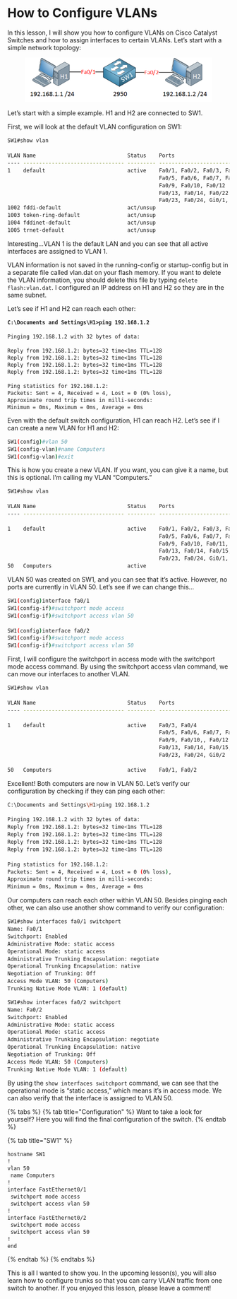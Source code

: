# How to Configure VLANs

In this lesson, I will show you how to configure VLANs on Cisco Catalyst Switches and how to assign interfaces to certain VLANs. Let’s start with a simple network topology:

<figure><img src="../../.gitbook/assets/image (2).png" alt=""><figcaption></figcaption></figure>

Let’s start with a simple example. H1 and H2 are connected to SW1.

First, we will look at the default VLAN configuration on SW1:

```sh
SW1#show vlan

VLAN Name                             Status    Ports
---- -------------------------------- --------- -------------------------------
1    default                          active    Fa0/1, Fa0/2, Fa0/3, Fa0/4
                                                Fa0/5, Fa0/6, Fa0/7, Fa0/8
                                                Fa0/9, Fa0/10, Fa0/12
                                                Fa0/13, Fa0/14, Fa0/22
                                                Fa0/23, Fa0/24, Gi0/1, Gi0/2
1002 fddi-default                     act/unsup
1003 token-ring-default               act/unsup
1004 fddinet-default                  act/unsup
1005 trnet-default                    act/unsup
```

Interesting…VLAN 1 is the default LAN and you can see that all active interfaces are assigned to VLAN 1.

VLAN information is not saved in the running-config or startup-config but in a separate file called vlan.dat on your flash memory. If you want to delete the VLAN information, you should delete this file by typing `delete flash:vlan.dat`. I configured an IP address on H1 and H2 so they are in the same subnet.

Let’s see if H1 and H2 can reach each other:

<pre class="language-sh"><code class="lang-sh"><strong>C:\Documents and Settings\H1>ping 192.168.1.2
</strong>
Pinging 192.168.1.2 with 32 bytes of data:

Reply from 192.168.1.2: bytes=32 time&#x3C;1ms TTL=128
Reply from 192.168.1.2: bytes=32 time&#x3C;1ms TTL=128
Reply from 192.168.1.2: bytes=32 time&#x3C;1ms TTL=128
Reply from 192.168.1.2: bytes=32 time&#x3C;1ms TTL=128

Ping statistics for 192.168.1.2:
Packets: Sent = 4, Received = 4, Lost = 0 (0% loss),
Approximate round trip times in milli-seconds:
Minimum = 0ms, Maximum = 0ms, Average = 0ms
</code></pre>

Even with the default switch configuration, H1 can reach H2. Let’s see if I can create a new VLAN for H1 and H2:

```sh
SW1(config)#vlan 50
SW1(config-vlan)#name Computers
SW1(config-vlan)#exit
```

This is how you create a new VLAN. If you want, you can give it a name, but this is optional. I’m calling my VLAN “Computers.”

```sh
SW1#show vlan

VLAN Name                             Status    Ports
---- -------------------------------- --------- -------------------------------

1    default                          active    Fa0/1, Fa0/2, Fa0/3, Fa0/4
                                                Fa0/5, Fa0/6, Fa0/7, Fa0/8
                                                Fa0/9, Fa0/10, Fa0/11, Fa0/12
                                                Fa0/13, Fa0/14, Fa0/15,
                                                Fa0/23, Fa0/24, Gi0/1, Gi0/2
50   Computers                        active
```

VLAN 50 was created on SW1, and you can see that it’s active. However, no ports are currently in VLAN 50. Let’s see if we can change this…

```sh
SW1(config)interface fa0/1
SW1(config-if)#switchport mode access
SW1(config-if)#switchport access vlan 50

SW1(config)interface fa0/2
SW1(config-if)#switchport mode access
SW1(config-if)#switchport access vlan 50
```

First, I will configure the switchport in access mode with the switchport mode access command. By using the switchport access vlan command, we can move our interfaces to another VLAN.

```sh
SW1#show vlan 

VLAN Name                             Status    Ports
---- -------------------------------- --------- -------------------------------

1    default                          active    Fa0/3, Fa0/4
                                                Fa0/5, Fa0/6, Fa0/7, Fa0/8
                                                Fa0/9, Fa0/10,, Fa0/12
                                                Fa0/13, Fa0/14, Fa0/15,
                                                Fa0/23, Fa0/24, Gi0/2

50   Computers                        active    Fa0/1, Fa0/2
```

&#x20;

Excellent! Both computers are now in VLAN 50. Let’s verify our configuration by checking if they can ping each other:

```sh
C:\Documents and Settings\H1>ping 192.168.1.2 

Pinging 192.168.1.2 with 32 bytes of data:
Reply from 192.168.1.2: bytes=32 time<1ms TTL=128
Reply from 192.168.1.2: bytes=32 time<1ms TTL=128
Reply from 192.168.1.2: bytes=32 time<1ms TTL=128
Reply from 192.168.1.2: bytes=32 time<1ms TTL=128 

Ping statistics for 192.168.1.2:
Packets: Sent = 4, Received = 4, Lost = 0 (0% loss),
Approximate round trip times in milli-seconds:
Minimum = 0ms, Maximum = 0ms, Average = 0ms
```

Our computers can reach each other within VLAN 50. Besides pinging each other, we can also use another show command to verify our configuration:

```sh
SW1#show interfaces fa0/1 switchport
Name: Fa0/1
Switchport: Enabled
Administrative Mode: static access
Operational Mode: static access
Administrative Trunking Encapsulation: negotiate
Operational Trunking Encapsulation: native
Negotiation of Trunking: Off
Access Mode VLAN: 50 (Computers)
Trunking Native Mode VLAN: 1 (default)
```

```sh
SW1#show interfaces fa0/2 switchport
Name: Fa0/2
Switchport: Enabled
Administrative Mode: static access
Operational Mode: static access
Administrative Trunking Encapsulation: negotiate
Operational Trunking Encapsulation: native
Negotiation of Trunking: Off
Access Mode VLAN: 50 (Computers)
Trunking Native Mode VLAN: 1 (default)
```

By using the `show interfaces switchport` command, we can see that the operational mode is “static access,” which means it’s in access mode. We can also verify that the interface is assigned to VLAN 50.

{% tabs %}
{% tab title="Configuration" %}
Want to take a look for yourself? Here you will find the final configuration of the switch.
{% endtab %}

{% tab title="SW1" %}
```
hostname SW1
!
vlan 50
 name Computers
!
interface FastEthernet0/1
 switchport mode access
 switchport access vlan 50
!
interface FastEthernet0/2
 switchport mode access
 switchport access vlan 50
!
end
```
{% endtab %}
{% endtabs %}

This is all I wanted to show you. In the upcoming lesson(s), you will also learn how to configure trunks so that you can carry VLAN traffic from one switch to another. If you enjoyed this lesson, please leave a comment!

